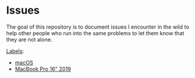 # Issues

The goal of this repository is to document issues I encounter in the wild to help other people who run into the same problems to let them know that they are not alone.

[Labels](https://github.com/aizatto/issues/labels):

- [macOS](https://github.com/aizatto/issues/labels/macOS)
- [MacBook Pro 16" 2019](https://github.com/aizatto/issues/labels/MacBook%20Pro%2016%22%202019)
